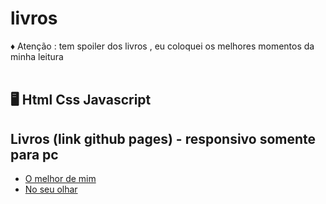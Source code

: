 # livros
  ♦️ Atenção : tem spoiler dos livros , eu coloquei os melhores momentos da minha leitura <br> <br>
 
  ## 🖥️ Html Css Javascript
 
 ## Livros (link github pages) - responsivo somente para pc 
 * [O melhor de mim ](https://leandroluizpereira.github.io/livro-o-melhor-de-mim/)
 * [No seu olhar](https://leandroluizpereira.github.io/livro-no-seu-olhar/)
 
